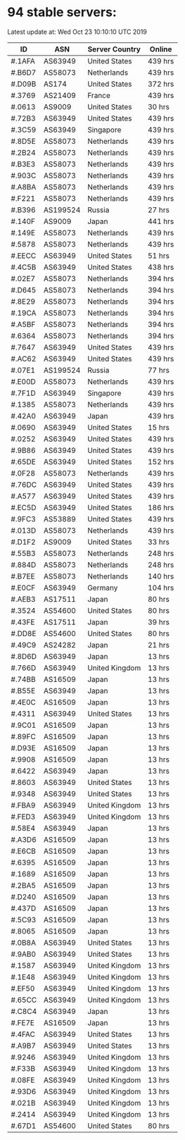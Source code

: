 # 94 stable servers:

Latest update at: Wed Oct 23 10:10:10 UTC 2019

| ID | ASN | Server Country | Online |
| -- | --- | -------------- | ------ |
| #.1AFA | AS63949 | United States | 439 hrs |
| #.B6D7 | AS58073 | Netherlands | 439 hrs |
| #.D09B | AS174 | United States | 372 hrs |
| #.3769 | AS21409 | France | 439 hrs |
| #.0613 | AS9009 | United States | 30 hrs |
| #.72B3 | AS63949 | United States | 439 hrs |
| #.3C59 | AS63949 | Singapore | 439 hrs |
| #.8D5E | AS58073 | Netherlands | 439 hrs |
| #.2B24 | AS58073 | Netherlands | 439 hrs |
| #.B3E3 | AS58073 | Netherlands | 439 hrs |
| #.903C | AS58073 | Netherlands | 439 hrs |
| #.A8BA | AS58073 | Netherlands | 439 hrs |
| #.F221 | AS58073 | Netherlands | 439 hrs |
| #.B396 | AS199524 | Russia | 27 hrs |
| #.140F | AS9009 | Japan | 441 hrs |
| #.149E | AS58073 | Netherlands | 439 hrs |
| #.5878 | AS58073 | Netherlands | 439 hrs |
| #.EECC | AS63949 | United States | 51 hrs |
| #.4C5B | AS63949 | United States | 438 hrs |
| #.02E7 | AS58073 | Netherlands | 394 hrs |
| #.D645 | AS58073 | Netherlands | 394 hrs |
| #.8E29 | AS58073 | Netherlands | 394 hrs |
| #.19CA | AS58073 | Netherlands | 394 hrs |
| #.A5BF | AS58073 | Netherlands | 394 hrs |
| #.6364 | AS58073 | Netherlands | 394 hrs |
| #.7647 | AS63949 | United States | 439 hrs |
| #.AC62 | AS63949 | United States | 439 hrs |
| #.07E1 | AS199524 | Russia | 77 hrs |
| #.E00D | AS58073 | Netherlands | 439 hrs |
| #.7F1D | AS63949 | Singapore | 439 hrs |
| #.1385 | AS58073 | Netherlands | 439 hrs |
| #.42A0 | AS63949 | Japan | 439 hrs |
| #.0690 | AS63949 | United States | 15 hrs |
| #.0252 | AS63949 | United States | 439 hrs |
| #.9B86 | AS63949 | United States | 439 hrs |
| #.65DE | AS63949 | United States | 152 hrs |
| #.0F28 | AS58073 | Netherlands | 439 hrs |
| #.76DC | AS63949 | United States | 439 hrs |
| #.A577 | AS63949 | United States | 439 hrs |
| #.EC5D | AS63949 | United States | 186 hrs |
| #.9FC3 | AS53889 | United States | 439 hrs |
| #.013D | AS58073 | Netherlands | 439 hrs |
| #.D1F2 | AS9009 | United States | 33 hrs |
| #.55B3 | AS58073 | Netherlands | 248 hrs |
| #.884D | AS58073 | Netherlands | 248 hrs |
| #.B7EE | AS58073 | Netherlands | 140 hrs |
| #.E0CF | AS63949 | Germany | 104 hrs |
| #.AEB3 | AS17511 | Japan | 80 hrs |
| #.3524 | AS54600 | United States | 80 hrs |
| #.43FE | AS17511 | Japan | 39 hrs |
| #.DD8E | AS54600 | United States | 80 hrs |
| #.49C9 | AS24282 | Japan | 21 hrs |
| #.8D6D | AS63949 | Japan | 13 hrs |
| #.766D | AS63949 | United Kingdom | 13 hrs |
| #.74BB | AS16509 | Japan | 13 hrs |
| #.B55E | AS63949 | Japan | 13 hrs |
| #.4E0C | AS16509 | Japan | 13 hrs |
| #.4311 | AS63949 | United States | 13 hrs |
| #.9C01 | AS16509 | Japan | 13 hrs |
| #.89FC | AS16509 | Japan | 13 hrs |
| #.D93E | AS16509 | Japan | 13 hrs |
| #.9908 | AS16509 | Japan | 13 hrs |
| #.6422 | AS63949 | Japan | 13 hrs |
| #.8603 | AS63949 | United States | 13 hrs |
| #.9348 | AS63949 | United States | 13 hrs |
| #.FBA9 | AS63949 | United Kingdom | 13 hrs |
| #.FED3 | AS63949 | United Kingdom | 13 hrs |
| #.58E4 | AS63949 | Japan | 13 hrs |
| #.A3D6 | AS16509 | Japan | 13 hrs |
| #.E6CB | AS16509 | Japan | 13 hrs |
| #.6395 | AS16509 | Japan | 13 hrs |
| #.1689 | AS16509 | Japan | 13 hrs |
| #.2BA5 | AS16509 | Japan | 13 hrs |
| #.D240 | AS16509 | Japan | 13 hrs |
| #.437D | AS16509 | Japan | 13 hrs |
| #.5C93 | AS16509 | Japan | 13 hrs |
| #.8065 | AS16509 | Japan | 13 hrs |
| #.0B8A | AS63949 | United States | 13 hrs |
| #.9AB0 | AS63949 | United States | 13 hrs |
| #.1587 | AS63949 | United Kingdom | 13 hrs |
| #.1E48 | AS63949 | United Kingdom | 13 hrs |
| #.EF50 | AS63949 | United Kingdom | 13 hrs |
| #.65CC | AS63949 | United Kingdom | 13 hrs |
| #.C8C4 | AS63949 | Japan | 13 hrs |
| #.FE7E | AS16509 | Japan | 13 hrs |
| #.4FAC | AS63949 | United States | 13 hrs |
| #.A9B7 | AS63949 | United States | 13 hrs |
| #.9246 | AS63949 | United Kingdom | 13 hrs |
| #.F33B | AS63949 | United Kingdom | 13 hrs |
| #.08FE | AS63949 | United Kingdom | 13 hrs |
| #.93D6 | AS63949 | United Kingdom | 13 hrs |
| #.021B | AS63949 | United Kingdom | 13 hrs |
| #.2414 | AS63949 | United Kingdom | 13 hrs |
| #.67D1 | AS54600 | United States | 80 hrs |

